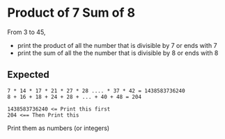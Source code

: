 # Product of 7 Sum of 8

From 3 to 45,
- print the product of all the number that is divisible by 7 or ends with 7
- print the sum of all the the number that is divisible by 8 or ends with 8


## Expected
```
7 * 14 * 17 * 21 * 27 * 28 .... * 37 * 42 = 1438583736240
8 + 16 + 18 + 24 + 28 + ... + 40 + 48 = 204

1438583736240 <= Print this first
204 <== Then Print this
```

Print them as numbers (or integers)